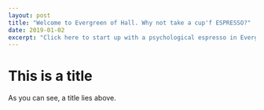 ```yaml
---
layout: post
title: "Welcome to Evergreen of Hall. Why not take a cup'f ESPRESSO?"
date: 2019-01-02
excerpt: "Click here to start up with a psychological espresso in Evergreen of Hall."
---
```


# This is a title
As you can see, a title lies above.